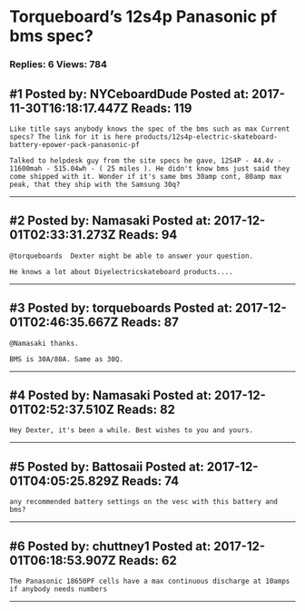 # Torqueboard&rsquo;s 12s4p Panasonic pf bms spec?

### Replies: 6 Views: 784

## \#1 Posted by: NYCeboardDude Posted at: 2017-11-30T16:18:17.447Z Reads: 119

```
Like title says anybody knows the spec of the bms such as max Current specs? The link for it is here products/12s4p-electric-skateboard-battery-epower-pack-panasonic-pf

Talked to helpdesk guy from the site specs he gave, 12S4P - 44.4v - 11600mah - 515.04wh - ( 25 miles ). He didn't know bms just said they come shipped with it. Wonder if it's same bms 30amp cont, 80amp max peak, that they ship with the Samsung 30q?
```

---
## \#2 Posted by: Namasaki Posted at: 2017-12-01T02:33:31.273Z Reads: 94

```
@torqueboards  Dexter might be able to answer your question.

He knows a lot about Diyelectricskateboard products....
```

---
## \#3 Posted by: torqueboards Posted at: 2017-12-01T02:46:35.667Z Reads: 87

```
@Namasaki thanks.

BMS is 30A/80A. Same as 30Q.
```

---
## \#4 Posted by: Namasaki Posted at: 2017-12-01T02:52:37.510Z Reads: 82

```
Hey Dexter, it's been a while. Best wishes to you and yours.
```

---
## \#5 Posted by: Battosaii Posted at: 2017-12-01T04:05:25.829Z Reads: 74

```
any recommended battery settings on the vesc with this battery and bms?
```

---
## \#6 Posted by: chuttney1 Posted at: 2017-12-01T06:18:53.907Z Reads: 62

```
The Panasonic 18650PF cells have a max continuous discharge at 10amps if anybody needs numbers
```

---
